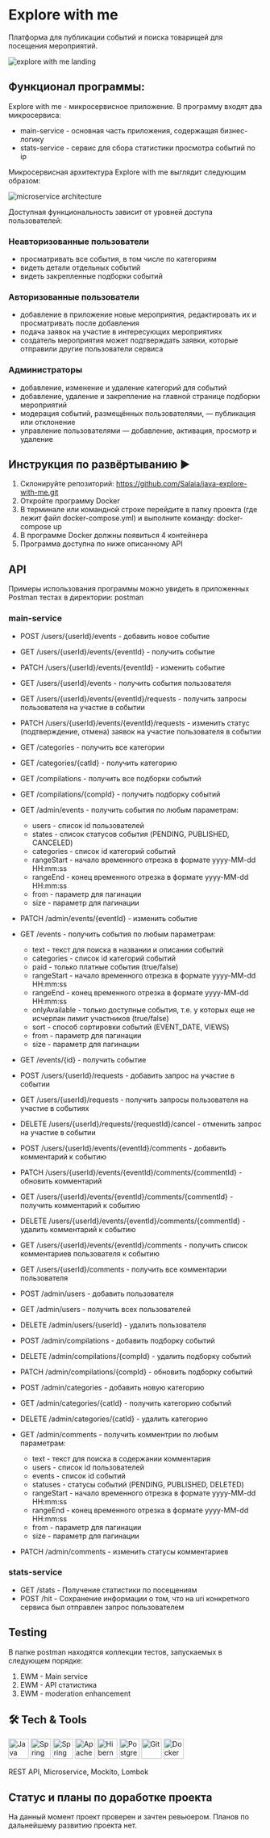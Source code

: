 # Explore with me
Платформа для публикации событий и поиска товарищей для посещения мероприятий.

<div>
      <img src="assets/landing.png" title="EWM landing" alt="explore with me landing"/>
</div>


## Функционал программы:

Explore with me - микросервисное приложение. В программу входят два микросервиса:
* main-service - основная часть приложения, содержащая бизнес-логику
* stats-service - сервис для сбора статистики просмотра событий по ip

Микросервисная архитектура Explore with me выглядит следующим образом:

<div>
      <img src="assets/micro-services architecture.png" title="microservice architecture" alt="microservice architecture"/>
</div>

Доступная функциональность зависит от уровней доступа пользователей:

### Неавторизованные пользователи
* просматривать все события, в том числе по категориям
* видеть детали отдельных событий
* видеть закрепленные подборки событий 

### Авторизованные пользователи
* добавление в приложение новые мероприятия, редактировать их и просматривать после добавления
* подача заявок на участие в интересующих мероприятиях
* создатель мероприятия может подтверждать заявки, которые отправили другие пользователи сервиса

### Администраторы
* добавление, изменение и удаление категорий для событий
* добавление, удаление и закрепление на главной странице подборки мероприятий
* модерация событий, размещённых пользователями, — публикация или отклонение
* управление пользователями — добавление, активация, просмотр и удаление

## Инструкция по развёртыванию ▶️

1) Склонируйте репозиторий: 
   https://github.com/Salaia/java-explore-with-me.git
2) Откройте программу Docker
3) В терминале или командной строке перейдите в папку проекта (где лежит файл docker-compose.yml) и выполните команду: docker-compose up
4) В программе Docker должны появиться 4 контейнера
5) Программа доступна по ниже описанному API

## API

Примеры использования программы можно увидеть в приложенных Postman тестах в директории: postman

### main-service

* POST /users/{userId}/events - добавить новое событие
* GET /users/{userId}/events/{eventId} - получить событие
* PATCH /users/{userId}/events/{eventId} - изменить событие
* GET /users/{userId}/events - получить события пользователя
* GET /users/{userId}/events/{eventId}/requests - получить запросы пользователя на участие в событии
* PATCH /users/{userId}/events/{eventId}/requests - изменить статус (подтверждение, отмена) заявок на участие пользователя в событии

* GET /categories - получить все категории
* GET /categories/{catId} - получить категорию

* GET /compilations - получить все подборки событий
* GET /compilations/{compId} - получить подборку событий

* GET /admin/events - получить события по любым параметрам:
  * users - список id пользователей
  * states - список статусов события (PENDING, PUBLISHED, CANCELED)
  * categories - список id категорий событий
  * rangeStart - начало временного отрезка в формате yyyy-MM-dd HH:mm:ss
  * rangeEnd - конец временного отрезка в формате yyyy-MM-dd HH:mm:ss
  * from - параметр для пагинации
  * size - параметр для пагинации
* PATCH /admin/events/{eventId} - изменить событие

* GET /events - получить события по любым параметрам:
  * text - текст для поиска в названии и описании событий
  * categories - список id категорий событий
  * paid - только платные события (true/false)
  * rangeStart - начало временного отрезка в формате yyyy-MM-dd HH:mm:ss
  * rangeEnd - конец временного отрезка в формате yyyy-MM-dd HH:mm:ss
  * onlyAvailable - только доступные события, т.е. у которых еще не исчерпан лимит участников (true/false)
  * sort - способ сортировки событий (EVENT_DATE, VIEWS)
  * from - параметр для пагинации
  * size - параметр для пагинации
* GET /events/{id} - получить событие

* POST /users/{userId}/requests - добавить запрос на участие в событии
* GET /users/{userId}/requests - получить запросы пользователя на участие в событиях
* DELETE /users/{userId}/requests/{requestId}/cancel - отменить запрос на участие в событии

* POST /users/{userId}/events/{eventId}/comments - добавить комментарий к событию
* PATCH /users/{userId}/events/{eventId}/comments/{commentId} - обновить комментарий
* GET /users/{userId}/events/{eventId}/comments/{commentId} - получить комментарий к событию
* DELETE /users/{userId}/events/{eventId}/comments/{commentId} - удалить комментарий к событию
* GET /users/{userId}/events/{eventId}/comments - получить список комментариев пользователя к событию
* GET /users/{userId}/comments - получить все комментарии пользователя

* POST /admin/users - добавить пользователя
* GET /admin/users - получить всех пользователей
* DELETE /admin/users/{userId} - удалить пользователя
* POST /admin/compilations - добавить подборку событий
* DELETE /admin/compilations/{compId} - удалить подборку событий
* PATCH /admin/compilations/{compId} - обновить подборку событий
* POST /admin/categories - добавить новую категорию
* GET /admin/categories/{catId} - получить категорию событий
* DELETE /admin/categories/{catId} - удалить категорию
* GET /admin/comments - получить комментрии по любым параметрам:
  * text - текст для поиска в содержании комментария
  * users - список id пользователей
  * events - список id событий
  * statuses - статусы событий (PENDING, PUBLISHED, DELETED)
  * rangeStart - начало временного отрезка в формате yyyy-MM-dd HH:mm:ss
  * rangeEnd - конец временного отрезка в формате yyyy-MM-dd HH:mm:ss
  * from - параметр для пагинации
  * size - параметр для пагинации
* PATCH /admin/comments - изменить статусы комментариев

### stats-service

* GET /stats - Получение статистики по посещениям
* POST /hit - Сохранение информации о том, что на uri конкретного сервиса был отправлен запрос пользователем

## Testing

В папке postman находятся коллекции тестов, запускаемых в следующем порядке:
1. EWM - Main service
2. EWM - API статистика
3. EWM - moderation enhancement

## 🛠 Tech & Tools

<div>
      <img src="https://github.com/Salaia/icons/blob/main/green/Java.png?raw=true" title="Java" alt="Java" height="40"/>
      <img src="https://github.com/Salaia/icons/blob/main/green/SPRING%20boot.png?raw=true" title="Spring Boot" alt="Spring Boot" height="40"/>
      <img src="https://github.com/Salaia/icons/blob/main/green/SPRING%20MVC.png?raw=true" title="Spring MVC" alt="Spring MVC" height="40"/>
      <img src="https://github.com/Salaia/icons/blob/main/green/Maven.png?raw=true" title="Apache Maven" alt="Apache Maven" height="40"/>
      <img src="https://github.com/Salaia/icons/blob/main/green/Hibernate.png?raw=true" title="Hibernate" alt="Hibernate" height="40"/>
<img src="https://github.com/Salaia/icons/blob/main/green/PostgreSQL.png?raw=true" alt="PostgreSQL" height="40"/>
<img src="https://github.com/Salaia/icons/blob/main/green/Postman.png?raw=true" title="Postman" alt="Git" height="40"/>
<img src="https://github.com/Salaia/icons/blob/main/green/Docker.png?raw=true" title="Docker" alt="Docker" height="40"/>
</div>

REST API, Microservice, Mockito, Lombok

## Статус и планы по доработке проекта

На данный момент проект проверен и зачтен ревьюером. Планов по дальнейшему развитию проекта нет.
